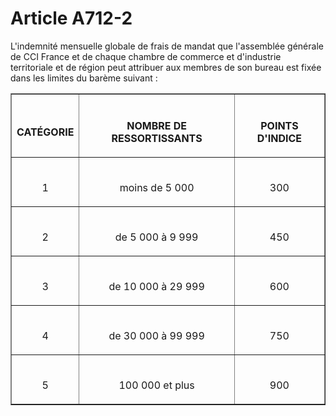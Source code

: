 # Article A712-2

<p>L'indemnité mensuelle globale de frais de mandat que l'assemblée générale de CCI France et de chaque chambre de commerce et d'industrie territoriale et de région peut attribuer aux membres de son bureau est fixée dans les limites du barème suivant :</p><center><table border='1'><tbody><tr><th><br/>

CATÉGORIE</th><th><br/>

NOMBRE DE RESSORTISSANTS</th><th><br/>

POINTS D'INDICE</th></tr><tr><td align='center'><br/>

1</td><td align='center'><br/>

moins de 5 000</td><td align='center'><br/>

300</td></tr><tr><td align='center'><br/>

2</td><td align='center'><br/>

de 5 000 à 9 999</td><td align='center'><br/>

450</td></tr><tr><td align='center'><br/>

3</td><td align='center'><br/>

de 10 000 à 29 999</td><td align='center'><br/>

600</td></tr><tr><td align='center'><br/>

4</td><td align='center'><br/>

de 30 000 à 99 999</td><td align='center'><br/>

750</td></tr><tr><td align='center'><br/>

5</td><td align='center'><br/>

100 000 et plus</td><td align='center'><br/>

900</td></tr></tbody></table></center><p><br/></p>
